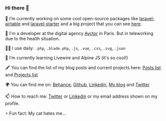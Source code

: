 ### Hi there 👋

🔭 I’m currently working on some cool open-source packages like [laravel-airtable](https://github.com/axeldotdev/laravel-airtable) and [laravel-starter](https://github.com/axeldotdev/laravel-starter) and a big project that you can see [here](https://github.com/axeldotdev/wings).

💼 I'm a developer at the digital agency [Ayctor](https://ayctor.com) in Paris. But in teleworking due to the health situation.

👨‍💻 I use daily: `.php`, `.blade.php`, `.js`, `.vue`, `.css`, `.svg`, `.json`

🌱 I’m currently learning Livewire and Alpine JS (it's so cool!)

🖋 You can find the list of my blog posts and current projects here: [Posts list](https://axeldotdev.com) and [Projects list](https://axeldotdev.com/projects)

🌍 You can find me on: [Behance](https://www.behance.net/axeldotdev), [Github](https://github.com/axeldotdev), [Linkedin](https://www.linkedin.com/in/axelcharpentier0/), [My blog](https://axeldotdev.com) and [Twitter](https://twitter.com/axeldotdev)

📫 How to reach me: [Twitter](https://twitter.com/axeldotdev) or [Linkedin](https://www.linkedin.com/in/axelcharpentier0/) or my email address shown on my profile.

⚡ Fun fact: My cat hates me...
